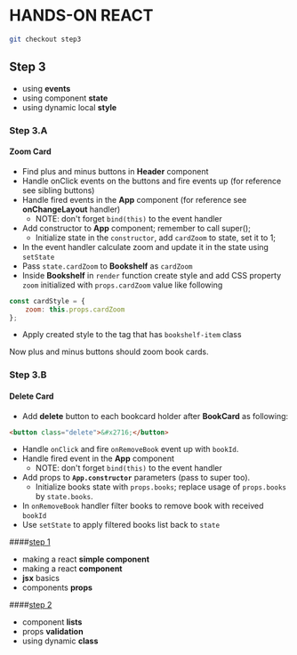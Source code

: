 # HANDS-ON REACT 

```sh
git checkout step3
```

## Step 3

- using **events**
- using component **state**
- using dynamic local **style**

### Step 3.A

#### Zoom Card
- Find plus and minus buttons in **Header** component
- Handle onClick events on the buttons and fire events up (for reference see sibling buttons)
- Handle fired events in the **App** component (for reference see **onChangeLayout** handler)
  - NOTE: don't forget `bind(this)` to the event handler
- Add constructor to **App** component; remember to call super();
  - Initialize state in the `constructor`, add `cardZoom` to state, set it to 1;
- In the event handler calculate zoom and update it in the state using `setState`
- Pass `state.cardZoom` to **Bookshelf** as `cardZoom`
- Inside **Bookshelf** in `render` function create style and add CSS property `zoom` initialized with `props.cardZoom` value like following
```javascript
const cardStyle = {
    zoom: this.props.cardZoom
};
```
- Apply created style to the tag that has `bookshelf-item` class

Now plus and minus buttons should zoom book cards.

### Step 3.B

#### Delete Card
- Add **delete** button to each bookcard holder after **BookCard** as following:
```html
<button class="delete">&#x2716;</button>
```
- Handle `onClick` and fire `onRemoveBook` event up with `bookId`.
- Handle fired event in the **App** component
  - NOTE: don't forget `bind(this)` to the event handler
- Add props to **`App.constructor`** parameters (pass to super too).
  - Initialize books state with `props.books`; replace usage of `props.books` by `state.books`.
- In `onRemoveBook` handler filter books to remove book with received `bookId`
- Use `setState` to apply filtered books list back to `state`



####[step 1](https://github.com/urrri/hands-on-react/tree/step1)
- making a react **simple component**
- making a react **component**
- **jsx** basics
- components **props**

####[step 2](https://github.com/urrri/hands-on-react/tree/step2)
- component **lists**
- props **validation**
- using dynamic **class**


